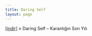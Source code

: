 ```yaml
---
title: Daring Self
layout: page
---
```


<a href="https://cloud.mail.ru/public/d423becf8809/Daring%20Self%20-%20Karanligin%20Son%20Yili" target="_blank">[indir]</a>  »  Daring Self &#8211; Karanlığın Son Yılı